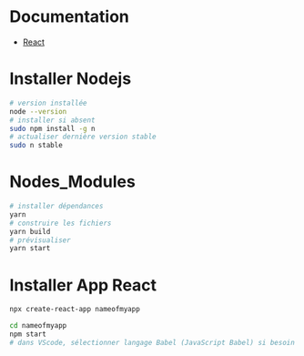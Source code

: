 # Documentation
- [React](https://create-react-app.dev/docs/getting-started/)

# Installer Nodejs
```bash
# version installée
node --version
# installer si absent
sudo npm install -g n
# actualiser dernière version stable
sudo n stable
```

# Nodes_Modules
```bash
# installer dépendances
yarn
# construire les fichiers
yarn build
# prévisualiser
yarn start
```

# Installer App React
```bash
npx create-react-app nameofmyapp

cd nameofmyapp
npm start
# dans VScode, sélectionner langage Babel (JavaScript Babel) si besoin du code couleur
```
